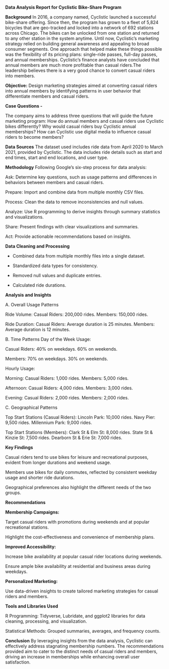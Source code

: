 **Data Analysis Report for Cyclistic Bike-Share Program**

**Background**
In 2016, a company named, Cyclistic launched a successful bike-share offering. Since then, the program has grown to a fleet of 5,824 bicycles that are geo-tracked and locked into a network of 692 stations across Chicago. The bikes can be unlocked from one station and returned to any other station in the system anytime.
Until now, Cyclistic’s marketing strategy relied on building general awareness and appealing to broad consumer segments. One approach that helped make these things possible was the flexibility of its pricing plans: single-ride passes, full-day passes, and annual memberships. Cyclistic’s finance analysts have concluded that annual members are much more profitable than casual riders.The leadership believes there is a very good chance to convert casual riders into members. 


**Objective:**
Design marketing strategies aimed at converting casual riders into annual members by identifying patterns in user behavior that differentiate members and casual riders.

**Case Questions -**

The company aims to address three questions that will guide the future marketing program:
How do annual members and casual riders use Cyclistic bikes differently?
Why would casual riders buy Cyclistic annual memberships?
How can Cyclistic use digital media to influence casual riders to become members?


**Data Sources**
The dataset used includes ride data from April 2020 to March 2021, provided by Cyclistic. 
The data includes ride details such as start and end times, start and end locations, and user type.

**Methodology**
Following Google’s six-step process for data analysis:

Ask: Determine key questions, such as usage patterns and differences in behaviors between members and casual riders.

Prepare: Import and combine data from multiple monthly CSV files.

Process: Clean the data to remove inconsistencies and null values.

Analyze: Use R programming to derive insights through summary statistics and visualizations.

Share: Present findings with clear visualizations and summaries.

Act: Provide actionable recommendations based on insights.

**Data Cleaning and Processing**

- Combined data from multiple monthly files into a single dataset.

- Standardized data types for consistency.

- Removed null values and duplicate entries.

- Calculated ride durations.

**Analysis and Insights**

A. Overall Usage Patterns

Ride Volume:
Casual Riders: 200,000 rides.
Members: 150,000 rides.

Ride Duration:
Casual Riders: Average duration is 25 minutes.
Members: Average duration is 12 minutes.


B. Time Patterns
Day of the Week Usage:

Casual Riders:
40% on weekdays.
60% on weekends.

Members:
70% on weekdays.
30% on weekends.

Hourly Usage:

Morning:
Casual Riders: 1,000 rides.
Members: 5,000 rides.

Afternoon:
Casual Riders: 4,000 rides.
Members: 3,000 rides.

Evening:
Casual Riders: 2,000 rides.
Members: 2,000 rides.

C. Geographical Patterns

Top Start Stations (Casual Riders):
Lincoln Park: 10,000 rides.
Navy Pier: 9,500 rides.
Millennium Park: 9,000 rides.

Top Start Stations (Members):
Clark St & Elm St: 8,000 rides.
State St & Kinzie St: 7,500 rides.
Dearborn St & Erie St: 7,000 rides.


**Key Findings**

Casual riders tend to use bikes for leisure and recreational purposes, evident from longer durations and weekend usage.

Members use bikes for daily commutes, reflected by consistent weekday usage and shorter ride durations.

Geographical preferences also highlight the different needs of the two groups.

**Recommendations**

**Membership Campaigns:**

Target casual riders with promotions during weekends and at popular recreational stations.

Highlight the cost-effectiveness and convenience of membership plans.

**Improved Accessibility:**

Increase bike availability at popular casual rider locations during weekends.

Ensure ample bike availability at residential and business areas during weekdays.

**Personalized Marketing:**

Use data-driven insights to create tailored marketing strategies for casual riders and members.

**Tools and Libraries Used**

R Programming: Tidyverse, Lubridate, and ggplot2 libraries for data cleaning, processing, and visualization.

Statistical Methods: Grouped summaries, averages, and frequency counts.

**Conclusion**
By leveraging insights from the data analysis, Cyclistic can effectively address stagnating membership numbers. The recommendations provided aim to cater to the distinct needs of casual riders and members, driving an increase in memberships while enhancing overall user satisfaction.
